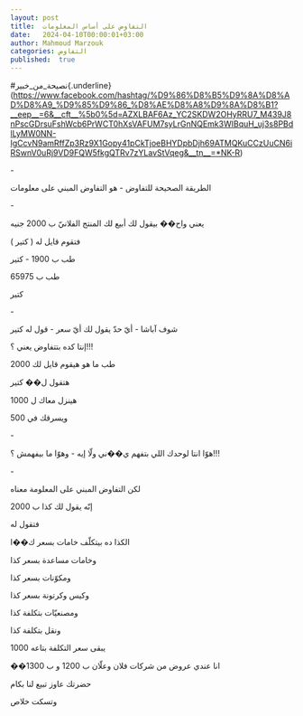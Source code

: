 ```yaml
---
layout: post
title:  التفاوض على أساس المعلومات
date:   2024-04-10T00:00:01+03:00
author: Mahmoud Marzouk
categories: التفاوض
published:  true
---
```

\#نصيحة_من_خبير{.underline}(https://www.facebook.com/hashtag/%D9%86%D8%B5%D9%8A%D8%AD%D8%A9_%D9%85%D9%86_%D8%AE%D8%A8%D9%8A%D8%B1?__eep__=6&__cft__%5b0%5d=AZXLBAF6Az_YC2SKDW2OHyRRU7_M439J8nPscGDrsuFshWcb6PrWCT0hXsVAFUM7syLrGnNQEmk3WIBquH_uj3s8PBdlLyMW0NN-IgCcvN9amRffZp3Rz9X1Gopy41pCkTjoeBHYDpbDjh69ATMQKuCCzUuCN6iRSwnV0uRj9VD9FQW5fkgQTRv7zYLavStVqeg&__tn__=*NK-R)

\-

الطريقة الصحيحة للتفاوض - هو التفاوض المبني على معلومات

\-

يعني واح�� بيقول لك أبيع لك المنتج الفلانيّ ب 2000 جنيه

فتقوم قايل له ( كتير )

طب ب 1900 - كتير

طب ب 65975

كتير

\-

شوف آباشا - أيّ حدّ يقول لك أيّ سعر - قول له كتير

إنتا كده بتتفاوض يعني ؟!!!

طب ما هو هيقوم قايل لك 2000

هتقول ل�� كتير

هينزل معاك ل 1000

ويسرقك في 500

\-

هوّا انتا لوحدك اللي بتفهم ي��ني ولّا إيه - وهوّا ما بيفهمش
؟!!!

\-

لكن التفاوض المبني على المعلومة معناه

إنّه يقول لك كذا ب 2000

فتقول له

الكذا ده بيتكلّف خامات بسعر ك��ا

وخامات مساعدة بسعر كذا

ومكوّنات بسعر كذا

وكيس وكرتونة بسعر كذا

ومصنعيّات بتكلفة كذا

ونقل بتكلفة كذا

يبقى سعر التكلفة بتاعه 1000

��انا عندي عروض من شركات فلان وعلّان ب 1200 و ب 1300

حضرتك عاوز تبيع لنا بكام

وتسكت خلاص
